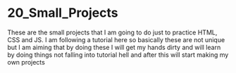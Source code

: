 # 20_Small_Projects
These are the small projects that I am going to do just to practice HTML, CSS and JS. I am following a tutorial here so basically these are not unique but I am aiming that by doing these I will get my hands dirty and will learn by doing things not falling into tutorial hell and after this will start making my own projects
